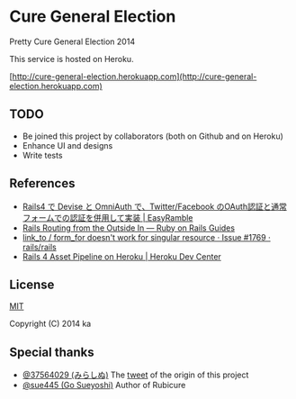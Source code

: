 # Cure General Election

Pretty Cure General Election 2014

This service is hosted on Heroku.

[http://cure-general-election.herokuapp.com](http://cure-general-election.herokuapp.com)

## TODO

* Be joined this project by collaborators (both on Github and on Heroku)
* Enhance UI and designs
* Write tests

## References

* [Rails4 で Devise と OmniAuth で、Twitter/Facebook のOAuth認証と通常フォームでの認証を併用して実装 | EasyRamble](http://easyramble.com/implement-devise-and-ominiauth-on-rails.html)
* [Rails Routing from the Outside In — Ruby on Rails Guides](http://guides.rubyonrails.org/routing.html#singular-resources)
* [link_to / form_for doesn't work for singular resource · Issue #1769 · rails/rails](https://github.com/rails/rails/issues/1769)
* [Rails 4 Asset Pipeline on Heroku | Heroku Dev Center](https://devcenter.heroku.com/articles/rails-4-asset-pipeline)

## License

[MIT](http://opensource.org/licenses/MIT)

Copyright (C) 2014 ka

## Special thanks

* [@37564029 (みらしぬ)](https://twitter.com/37564029) The [tweet](https://twitter.com/37564029/status/475263140624465920) of the origin of this project
* [@sue445 (Go Sueyoshi)](https://github.com/sue445) Author of Rubicure
